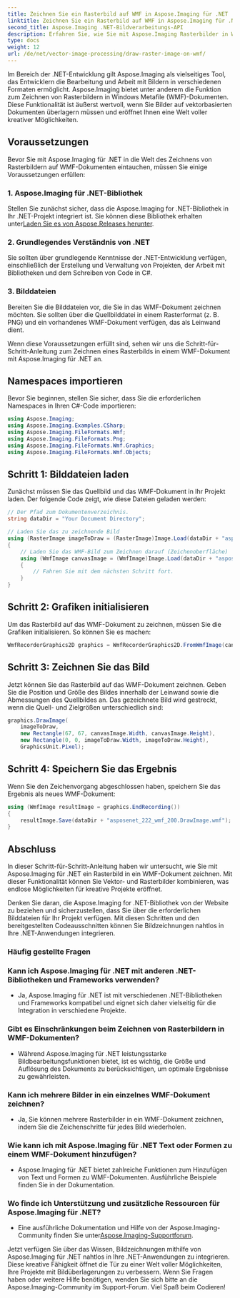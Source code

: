 ```yaml
---
title: Zeichnen Sie ein Rasterbild auf WMF in Aspose.Imaging für .NET
linktitle: Zeichnen Sie ein Rasterbild auf WMF in Aspose.Imaging für .NET
second_title: Aspose.Imaging .NET-Bildverarbeitungs-API
description: Erfahren Sie, wie Sie mit Aspose.Imaging Rasterbilder in WMF-Dokumenten in .NET zeichnen. Werten Sie Ihre .NET-Projekte mit kreativen Bildüberlagerungen auf.
type: docs
weight: 12
url: /de/net/vector-image-processing/draw-raster-image-on-wmf/
---
```


Im Bereich der .NET-Entwicklung gilt Aspose.Imaging als vielseitiges Tool, das Entwicklern die Bearbeitung und Arbeit mit Bildern in verschiedenen Formaten ermöglicht. Aspose.Imaging bietet unter anderem die Funktion zum Zeichnen von Rasterbildern in Windows Metafile (WMF)-Dokumenten. Diese Funktionalität ist äußerst wertvoll, wenn Sie Bilder auf vektorbasierten Dokumenten überlagern müssen und eröffnet Ihnen eine Welt voller kreativer Möglichkeiten.

## Voraussetzungen

Bevor Sie mit Aspose.Imaging für .NET in die Welt des Zeichnens von Rasterbildern auf WMF-Dokumenten eintauchen, müssen Sie einige Voraussetzungen erfüllen:

### 1. Aspose.Imaging für .NET-Bibliothek

 Stellen Sie zunächst sicher, dass die Aspose.Imaging for .NET-Bibliothek in Ihr .NET-Projekt integriert ist. Sie können diese Bibliothek erhalten unter[Laden Sie es von Aspose.Releases herunter](https://releases.aspose.com/imaging/net/).

### 2. Grundlegendes Verständnis von .NET

Sie sollten über grundlegende Kenntnisse der .NET-Entwicklung verfügen, einschließlich der Erstellung und Verwaltung von Projekten, der Arbeit mit Bibliotheken und dem Schreiben von Code in C#.

### 3. Bilddateien

Bereiten Sie die Bilddateien vor, die Sie in das WMF-Dokument zeichnen möchten. Sie sollten über die Quellbilddatei in einem Rasterformat (z. B. PNG) und ein vorhandenes WMF-Dokument verfügen, das als Leinwand dient.

Wenn diese Voraussetzungen erfüllt sind, sehen wir uns die Schritt-für-Schritt-Anleitung zum Zeichnen eines Rasterbilds in einem WMF-Dokument mit Aspose.Imaging für .NET an.

## Namespaces importieren

Bevor Sie beginnen, stellen Sie sicher, dass Sie die erforderlichen Namespaces in Ihren C#-Code importieren:

```csharp
using Aspose.Imaging;
using Aspose.Imaging.Examples.CSharp;
using Aspose.Imaging.FileFormats.Wmf;
using Aspose.Imaging.FileFormats.Png;
using Aspose.Imaging.FileFormats.Wmf.Graphics;
using Aspose.Imaging.FileFormats.Wmf.Objects;
```

## Schritt 1: Bilddateien laden

Zunächst müssen Sie das Quellbild und das WMF-Dokument in Ihr Projekt laden. Der folgende Code zeigt, wie diese Dateien geladen werden:

```csharp
// Der Pfad zum Dokumentenverzeichnis.
string dataDir = "Your Document Directory";

// Laden Sie das zu zeichnende Bild
using (RasterImage imageToDraw = (RasterImage)Image.Load(dataDir + "asposenet_220_src01.png"))
{
    // Laden Sie das WMF-Bild zum Zeichnen darauf (Zeichenoberfläche)
    using (WmfImage canvasImage = (WmfImage)Image.Load(dataDir + "asposenet_222_wmf_200.wmf"))
    {
        // Fahren Sie mit dem nächsten Schritt fort.
    }
}
```

## Schritt 2: Grafiken initialisieren

Um das Rasterbild auf das WMF-Dokument zu zeichnen, müssen Sie die Grafiken initialisieren. So können Sie es machen:

```csharp
WmfRecorderGraphics2D graphics = WmfRecorderGraphics2D.FromWmfImage(canvasImage);
```

## Schritt 3: Zeichnen Sie das Bild

Jetzt können Sie das Rasterbild auf das WMF-Dokument zeichnen. Geben Sie die Position und Größe des Bildes innerhalb der Leinwand sowie die Abmessungen des Quellbildes an. Das gezeichnete Bild wird gestreckt, wenn die Quell- und Zielgrößen unterschiedlich sind:

```csharp
graphics.DrawImage(
    imageToDraw,
    new Rectangle(67, 67, canvasImage.Width, canvasImage.Height),
    new Rectangle(0, 0, imageToDraw.Width, imageToDraw.Height),
    GraphicsUnit.Pixel);
```

## Schritt 4: Speichern Sie das Ergebnis

Wenn Sie den Zeichenvorgang abgeschlossen haben, speichern Sie das Ergebnis als neues WMF-Dokument:

```csharp
using (WmfImage resultImage = graphics.EndRecording())
{
    resultImage.Save(dataDir + "asposenet_222_wmf_200.DrawImage.wmf");
}
```

## Abschluss

In dieser Schritt-für-Schritt-Anleitung haben wir untersucht, wie Sie mit Aspose.Imaging für .NET ein Rasterbild in ein WMF-Dokument zeichnen. Mit dieser Funktionalität können Sie Vektor- und Rasterbilder kombinieren, was endlose Möglichkeiten für kreative Projekte eröffnet.

Denken Sie daran, die Aspose.Imaging for .NET-Bibliothek von der Website zu beziehen und sicherzustellen, dass Sie über die erforderlichen Bilddateien für Ihr Projekt verfügen. Mit diesen Schritten und den bereitgestellten Codeausschnitten können Sie Bildzeichnungen nahtlos in Ihre .NET-Anwendungen integrieren.

### Häufig gestellte Fragen

### Kann ich Aspose.Imaging für .NET mit anderen .NET-Bibliotheken und Frameworks verwenden?
   - Ja, Aspose.Imaging für .NET ist mit verschiedenen .NET-Bibliotheken und Frameworks kompatibel und eignet sich daher vielseitig für die Integration in verschiedene Projekte.

### Gibt es Einschränkungen beim Zeichnen von Rasterbildern in WMF-Dokumenten?
   - Während Aspose.Imaging für .NET leistungsstarke Bildbearbeitungsfunktionen bietet, ist es wichtig, die Größe und Auflösung des Dokuments zu berücksichtigen, um optimale Ergebnisse zu gewährleisten.

### Kann ich mehrere Bilder in ein einzelnes WMF-Dokument zeichnen?
   - Ja, Sie können mehrere Rasterbilder in ein WMF-Dokument zeichnen, indem Sie die Zeichenschritte für jedes Bild wiederholen.

### Wie kann ich mit Aspose.Imaging für .NET Text oder Formen zu einem WMF-Dokument hinzufügen?
   - Aspose.Imaging für .NET bietet zahlreiche Funktionen zum Hinzufügen von Text und Formen zu WMF-Dokumenten. Ausführliche Beispiele finden Sie in der Dokumentation.

### Wo finde ich Unterstützung und zusätzliche Ressourcen für Aspose.Imaging für .NET?
   -  Eine ausführliche Dokumentation und Hilfe von der Aspose.Imaging-Community finden Sie unter[Aspose.Imaging-Supportforum](https://forum.aspose.com/).


Jetzt verfügen Sie über das Wissen, Bildzeichnungen mithilfe von Aspose.Imaging für .NET nahtlos in Ihre .NET-Anwendungen zu integrieren. Diese kreative Fähigkeit öffnet die Tür zu einer Welt voller Möglichkeiten, Ihre Projekte mit Bildüberlagerungen zu verbessern. Wenn Sie Fragen haben oder weitere Hilfe benötigen, wenden Sie sich bitte an die Aspose.Imaging-Community im Support-Forum. Viel Spaß beim Codieren!
